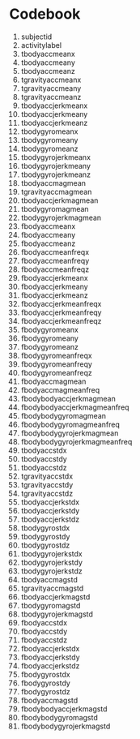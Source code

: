Codebook
========================================================

1. subjectid
2. activitylabel
3. tbodyaccmeanx
4. tbodyaccmeany
5. tbodyaccmeanz
6. tgravityaccmeanx
7. tgravityaccmeany
8. tgravityaccmeanz
9. tbodyaccjerkmeanx
10. tbodyaccjerkmeany
11. tbodyaccjerkmeanz
12. tbodygyromeanx
13. tbodygyromeany
14. tbodygyromeanz
15. tbodygyrojerkmeanx
16. tbodygyrojerkmeany
17. tbodygyrojerkmeanz
18. tbodyaccmagmean
19. tgravityaccmagmean
20. tbodyaccjerkmagmean
21. tbodygyromagmean
22. tbodygyrojerkmagmean
23. fbodyaccmeanx
24. fbodyaccmeany
25. fbodyaccmeanz
26. fbodyaccmeanfreqx
27. fbodyaccmeanfreqy
28. fbodyaccmeanfreqz
29. fbodyaccjerkmeanx
30. fbodyaccjerkmeany
31. fbodyaccjerkmeanz
32. fbodyaccjerkmeanfreqx
33. fbodyaccjerkmeanfreqy
34. fbodyaccjerkmeanfreqz
35. fbodygyromeanx
36. fbodygyromeany
37. fbodygyromeanz
38. fbodygyromeanfreqx
39. fbodygyromeanfreqy
40. fbodygyromeanfreqz
41. fbodyaccmagmean
42. fbodyaccmagmeanfreq
43. fbodybodyaccjerkmagmean
44. fbodybodyaccjerkmagmeanfreq
45. fbodybodygyromagmean
46. fbodybodygyromagmeanfreq
47. fbodybodygyrojerkmagmean
48. fbodybodygyrojerkmagmeanfreq
49. tbodyaccstdx
50. tbodyaccstdy
51. tbodyaccstdz
52. tgravityaccstdx
53. tgravityaccstdy
54. tgravityaccstdz
55. tbodyaccjerkstdx
56. tbodyaccjerkstdy
57. tbodyaccjerkstdz
58. tbodygyrostdx
59. tbodygyrostdy
60. tbodygyrostdz
61. tbodygyrojerkstdx
62. tbodygyrojerkstdy
63. tbodygyrojerkstdz
64. tbodyaccmagstd
65. tgravityaccmagstd
66. tbodyaccjerkmagstd
67. tbodygyromagstd
68. tbodygyrojerkmagstd
69. fbodyaccstdx
70. fbodyaccstdy
71. fbodyaccstdz
72. fbodyaccjerkstdx
73. fbodyaccjerkstdy
74. fbodyaccjerkstdz
75. fbodygyrostdx
76. fbodygyrostdy
77. fbodygyrostdz
78. fbodyaccmagstd
79. fbodybodyaccjerkmagstd
80. fbodybodygyromagstd
81. fbodybodygyrojerkmagstd